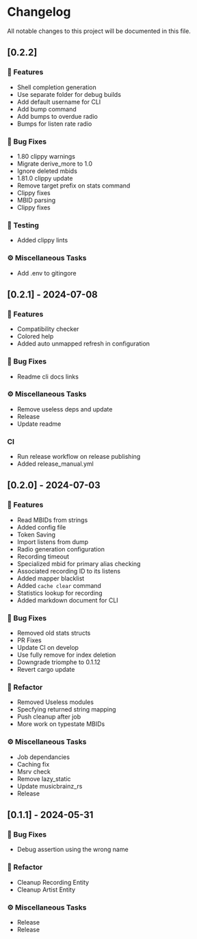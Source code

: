 # Changelog

All notable changes to this project will be documented in this file.

## [0.2.2]

### 🚀 Features

- Shell completion generation
- Use separate folder for debug builds
- Add default username for CLI
- Add bump command
- Add bumps to overdue radio
- Bumps for listen rate radio

### 🐛 Bug Fixes

- 1.80 clippy warnings
- Migrate derive_more to 1.0
- Ignore deleted mbids
- 1.81.0 clippy update
- Remove target prefix on stats command
- Clippy fixes
- MBID parsing
- Clippy fixes

### 🧪 Testing

- Added clippy lints

### ⚙️ Miscellaneous Tasks

- Add .env to gitingore

## [0.2.1] - 2024-07-08

### 🚀 Features

- Compatibility checker
- Colored help
- Added auto unmapped refresh in configuration

### 🐛 Bug Fixes

- Readme cli docs links

### ⚙️ Miscellaneous Tasks

- Remove useless deps and update
- Release
- Update readme

### CI

- Run release workflow on release publishing
- Added release_manual.yml

## [0.2.0] - 2024-07-03

### 🚀 Features

- Read MBIDs from strings
- Added config file
- Token Saving
- Import listens from dump
- Radio generation configuration
- Recording timeout
- Specialized mbid for primary alias checking
- Associated recording ID to its listens
- Added mapper blacklist
- Added `cache clear` command
- Statistics lookup for recording
- Added markdown document for CLI

### 🐛 Bug Fixes

- Removed old stats structs
- PR Fixes
- Update CI on develop
- Use fully remove for index deletion
- Downgrade triomphe to 0.1.12
- Revert cargo update

### 🚜 Refactor

- Removed Useless modules
- Specfying returned string mapping
- Push cleanup after job
- More work on typestate MBIDs

### ⚙️ Miscellaneous Tasks

- Job dependancies
- Caching fix
- Msrv check
- Remove lazy_static
- Update musicbrainz_rs
- Release

## [0.1.1] - 2024-05-31

### 🐛 Bug Fixes

- Debug assertion using the wrong name

### 🚜 Refactor

- Cleanup Recording Entity
- Cleanup Artist Entity

### ⚙️ Miscellaneous Tasks

- Release
- Release

<!-- generated by git-cliff -->
